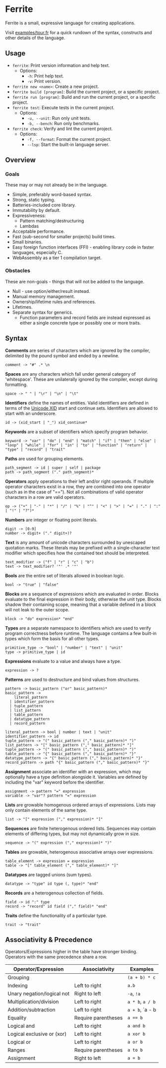 # Ferrite

Ferrite is a small, expressive language for creating applications.

Visit [examples/tour.fr](examples/tour.fr) for a quick rundown of the syntax, constructs and other details of the language.

## Usage

* `ferrite`: Print version information and help text.
  * Options:
    * `-h`: Print help text.
    * `-v`: Print version.
* `ferrite new <name>`: Create a new project.
* `ferrite build [program]`: Build the current project, or a specific project. 
* `ferrite run [program]`: Build and run the current project, or a specific project.
* `ferrite test`: Execute tests in the current project.
  * Options:
    * `-u, --unit`: Run only unit tests. 
    * `-b, --bench`: Run only benchmarks.
* `ferrite check`: Verify and lint the current project.
  * Options:
    * `-f, --format`: Format the current project.
    * `--lsp`: Start the built-in language server.

## Overview

### Goals

These may or may not already be in the language.

* Simple, preferably word-based syntax.
* Strong, static typing.
* Batteries-included core library.
* Immutability by default.
* Expressiveness:
  * Pattern matching/destructuring
  * Lambdas
* Acceptable performance.
* Fast (sub-second for smaller projects) build times.
* Small binaries.
* Easy foreign function interfaces (FFI) - enabling library code in faster languages, especially C.
* WebAssembly as a tier 1 compilation target.

### Obstacles

These are non-goals - things that will not be added to the language.

* Null - use option/either/result instead.
* Manual memory management.
* Ownership/lifetime rules and references.
* Lifetimes.
* Separate syntax for generics.
  * Function parameters and record fields are instead expressed as either a single concrete type or possibly one or more traits.  

## Syntax

**Comments** are series of characters which are ignored by the compiler, delimited by the pound symbol and ended by a newline.  
```shell
comment -> "#" .* \n
```

**Spaces** are any characters which fall under general category of 'whitespace'. These are unilaterally ignored by the compiler, except during formatting.
```shell
space -> " " | "\r" | "\n" | "\t" 
```

**Identifiers** define the names of entities. Valid identifiers are defined in terms of the [Unicode XID](https://www.unicode.org/reports/tr31/tr31-39.html#D1) start and continue sets. Identifiers are allowed to start with an underscore.  
```shell
id -> (xid_start | "_") xid_continue*
```

**Keywords** are a subset of identifiers which specify program behavior.  
```shell
keyword -> "var" | "do" | "end" | "match" | "if" | "then" | "else" | "loop" | "while" | "for" | "in" | "to" | "function" | "return" | "type" | "record" | "trait"
```

**Paths** are used for grouping elements.  
```shell
path_segment -> id | super | self | package
path -> path_segment ("." path_segment)*
```

**Operators** apply operations to their left and/or right operands. If multiple operator characters exist in a row, they are combined into one operator (such as in the case of "=="). Not all combinations of valid operator characters in a row are valid operators.  
```shell
op -> ("+" | "-" | "*" | "/" | "%" | "^" | "<" | ">" | "=" | "." | ":" | "!" | "?")*
```

**Numbers** are integer or floating point literals.  
```shell
digit -> [0-9]
number -> digit+ ("." digit+)?
```

**Text** is any amount of unicode characters surrounded by unescaped quotation marks.
These literals may be prefixed with a single-character text modifier which specifies how the contained text should be interpreted.  
```shell
text_modifier -> ("f" | "r" | "c" | "b")
text -> text_modifier? '"' .* '"'
```  

**Bools** are the entire set of literals allowed in boolean logic.  
```shell
bool -> "true" | "false"
```

**Blocks** are a sequence of expressions which are evaluated in order. Blocks evaluate to the final expression in their body, otherwise the unit type. Blocks shadow their containing scope, meaning that a variable defined in a block will not leak to the outer scope.  
```shell
block -> "do" expression* "end"
```

**Types** are a separate namespace to identifiers which are used to verify program correctness before runtime. The language contains a few built-in types which form the basis for all other types.  
```shell
primitive_type -> "bool" | "number" | "text" | "unit"
type -> primitive_type | id
```

**Expressions** evaluate to a value and always have a type.  
```shell
expression -> ?
```

**Patterns** are used to destructure and bind values from structures.  
```shell
pattern -> basic_pattern ("or" basic_pattern)*
basic_pattern -> 
    literal_pattern 
  | identifier_pattern 
  | tuple_pattern
  | list_pattern
  | table_pattern
  | datatype_pattern
  | record_pattern 

literal_pattern -> bool | number | text | "unit"
identifier_pattern -> id
tuple_pattern -> "(" basic_pattern ("," basic_pattern)* ")"
list_pattern -> "[" basic_pattern ("," basic_pattern)* "]"
tuple_pattern -> "(" basic_pattern ("," basic_pattern)* ")"
table_pattern -> "{" basic_pattern ("," basic_pattern)* "}"
datatype_pattern -> "{" basic_pattern ("," basic_pattern)* "}"
record_pattern -> path "{" basic_pattern ("," basic_pattern)* "}"
```

**Assignment** associate an identifier with an expression, which may optionally have a type definition alongside it. Variables are defined by including the "var" keyword before the identifier.  
```shell
assignment -> pattern "=" expression
variable -> "var"? pattern "=" expression
```

**Lists** are growable homogenous ordered arrays of expressions. Lists may only contain elements of the same type.   
```shell
list -> "[" expression ("," expression)* "]"
```

**Sequences** are finite heterogenous ordered lists. Sequences may contain elements of differing types, but may not dynamically grow in size.  
```shell
sequence -> "(" expression ("," expression)* ")"
```

**Tables** are growable, heterogenous associative arrays over expressions.  
```shell
table_element -> expression = expression
table -> "[" table_element ("," table_element)* "]"
```

**Datatypes** are tagged unions (sum types).  
```shell
datatype -> "type" id type (, type)* "end"
```

**Records** are a heterogenous collection of fields.  
```shell
field -> id ":" type
record -> "record" id field ("," field)* "end"
```

**Traits** define the functionality of a particular type.  
```shell
trait -> "trait"
```

## Associativity & Precedence

Operators/Expressions higher in the table have stronger binding.  
Operators with the same precedence share a row.

| Operator/Expression        | Associativity       | Examples         |
| -------------------------- | ------------------- | ---------------- |
| Grouping                   |                     | `(a + b) * c`    |
| Indexing                   | Left to right       | `a.b`            |
| Unary negation/logical not | Right to left       | `-a`, `!a`       |
| Multiplication/division    | Left to right       | `a * b`, `a / b` |
| Addition/subtraction       | Left to right       | `a + b`, `a - b  |
| Equality                   | Require parentheses | `a == b`         |
| Logical and                | Left to right       | `a and b`        |
| Logical exclusive or (xor) | Left to right       | `a xor b`        |
| Logical or                 | Left to right       | `a or b`         |
| Ranges                     | Require parentheses | `a to b`         |
| Assignment                 | Right to left       | `a = b`          |
